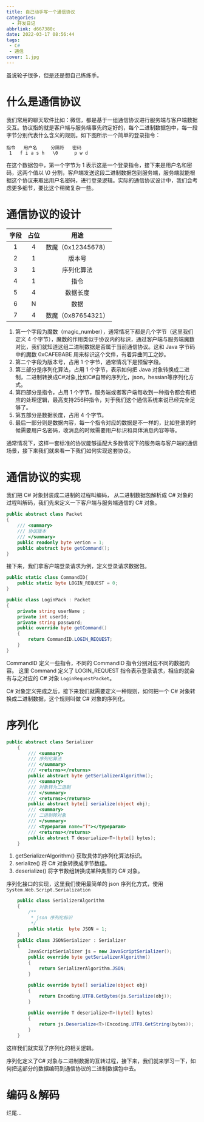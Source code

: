 ```yaml
---
title: 自己动手写一个通信协议
categories:
  - 开发日记
abbrlink: d667380c
date: 2022-03-17 08:56:44
tags:
 - C#
 - 通信
cover: 1.jpg
---
```


虽说轮子很多，但是还是想自己练练手。

# 什么是通信协议
我们常用的聊天软件比如：微信，都是基于一组通信协议进行服务端与客户端数据交互。协议指的就是客户端与服务端事先约定好的，每个二进制数据包中，每一段字节分别代表什么含义的规则。如下图所示一个简单的登录指令：

```
指令   用户名     分隔符   密码
 1   f i a s h   \0      p w d
```
在这个数据包中，第一个字节为 1 表示这是一个登录指令，接下来是用户名和密码，这两个值以 \0 分割，客户端发送这段二进制数据包到服务端，服务端就能根据这个协议来取出用户名密码，进行登录逻辑。实际的通信协议设计中，我们会考虑更多细节，要比这个稍微复杂一些。
# 通信协议的设计

|字段|占位|用途|
|:-:|:-:|:-:|
|1|4|数魔（0x12345678）|
|2|1|版本号|
|3|1|序列化算法|
|4|1|指令|
|5|4|数据长度|
|6|N|数据|
|7|4|数魔（0x87654321）|

1. 第一个字段为魔数（magic_number），通常情况下都是几个字节（这里我们定义 4 个字节），魔数的作用类似于协议内的标识，通过客户端与服务端魔数对比，我们就知道这组二进制数据是否属于当前通信协议。这和 Java 字节码 中的魔数 0xCAFEBABE 用来标识这个文件，有着异曲同工之妙。
2. 第二个字段为版本号，占用 1 个字节，通常情况下是预留字段。
3. 第三部分是序列化算法，占用 1 个字节，表示如何把 Java 对象转换成二进制，二进制转换成C#对象,比如C#自带的序列化，json，hessian等序列化方式。
4. 第四部分是指令，占用 1 个字节，服务端或者客户端每收到一种指令都会有相应的处理逻辑，最高支持256种指令，对于我们这个通信系统来说已经完全足够了。
5. 第五部分是数据长度，占用 4 个字节。
6. 最后一部分则是数据内容，每一个指令对应的数据是不一样的，比如登录的时候需要用户名密码，收消息的时候需要用户标识和具体消息内容等等。

通常情况下，这样一套标准的协议能够适配大多数情况下的服务端与客户端的通信场景，接下来我们就来看一下我们如何实现这套协议。

# 通信协议的实现

我们把 C# 对象封装成二进制的过程叫编码， 从二进制数据包解析成 C# 对象的过程叫解码，我们先来定义一下客户端与服务端通信的 C# 对象。

``` csharp
public abstract class Packet
{
    /// <summary>
    /// 协议版本
    /// </summary>
    public readonly byte verion = 1;
    public abstract byte getCommand();
}
```

接下来，我们拿客户端登录请求为例，定义登录请求数据包。

``` csharp
public static class CommandID{
    public static byte LOGIN_REQUEST = 0;
}

public class LoginPack : Packet
{
    private string userName ;
    private int userId;
    private string password;
    public override byte getCommand()
    {
        return CommandID.LOGIN_REQUEST;
    }
}
```

CommandID 定义一些指令，不同的 CommandID 指令分别对应不同的数据内容。
这里 Command 定义了 LOGIN_REQUEST 指令表示登录请求，相应的就会有与之对应的 C# 对象 `LoginRequestPacket`。

C# 对象定义完成之后，接下来我们就需要定义一种规则，如何把一个 C# 对象转换成二进制数据，这个规则叫做 C# 对象的序列化。

# 序列化

``` csharp
public abstract class Serializer
    {
        /// <summary>
        /// 序列化算法
        /// </summary>
        /// <returns></returns>
        public abstract byte getSerializerAlgorithm();
        /// <summary>
        /// 对象转为二进制
        /// </summary>
        /// <returns></returns>
        public abstract byte[] serialize(object obj);
        /// <summary>
        /// 二进制转对象
        /// </summary>
        /// <typeparam name="T"></typeparam>
        /// <returns></returns>
        public abstract T deserialize<T>(byte[] bytes);
    }
```

1. getSerializerAlgorithm() 获取具体的序列化算法标识。
2. serialize() 将 C# 对象转换成字节数组。
3. deserialize() 将字节数组转换成某种类型的 C# 对象。

序列化接口的实现，这里我们使用最简单的 json 序列化方式，使用`System.Web.Script.Serialization`

```csharp
    public class SerializerAlgorithm
    {
        /**
         * json 序列化标识
         */
        public static  byte JSON = 1;
    }
    public class JSONSerializer : Serializer
    {
        JavaScriptSerializer js = new JavaScriptSerializer();
        public override byte getSerializerAlgorithm()
        {
            return SerializerAlgorithm.JSON;
        }

        public override byte[] serialize(object obj)
        {
            return Encoding.UTF8.GetBytes(js.Serialize(obj));
        }

        public override T deserialize<T>(byte[] bytes)
        {
            return js.Deserialize<T>(Encoding.UTF8.GetString(bytes));
        }
    }
```

这样我们就实现了序列化的相关逻辑。

序列化定义了C# 对象与二进制数据的互转过程，接下来，我们就来学习一下，如何把这部分的数据编码到通信协议的二进制数据包中去。

# 编码＆解码

烂尾...

